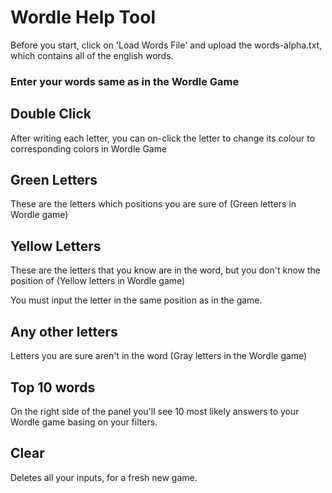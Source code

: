 # Wordle Help Tool

Before you start, click on 'Load Words File' and upload the words-alpha.txt, which contains all of the english words.

### Enter your words same as in the Wordle Game

## Double Click

After writing each letter, you can on-click the letter to change its colour to corresponding colors in Wordle Game

## Green Letters

These are the letters which positions you are sure of (Green letters in Wordle game)

## Yellow Letters

These are the letters that you know are in the word, but you don't know the position of (Yellow letters in Wordle game)

You must input the letter in the same position as in the game.

## Any other letters

Letters you are sure aren't in the word (Gray letters in the Wordle game)

## Top 10 words

On the right side of the panel you'll see 10 most likely answers to your Wordle game basing on your filters.

## Clear

Deletes all your inputs, for a fresh new game.
